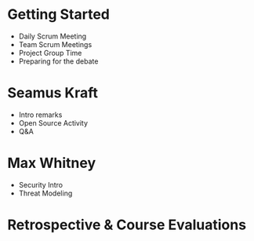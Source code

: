 # Getting Started

- Daily Scrum Meeting
- Team Scrum Meetings
- Project Group Time
- Preparing for the debate

# Seamus Kraft

- Intro remarks
- Open Source Activity
- Q&A

# Max Whitney

- Security Intro
- Threat Modeling

# Retrospective & Course Evaluations
